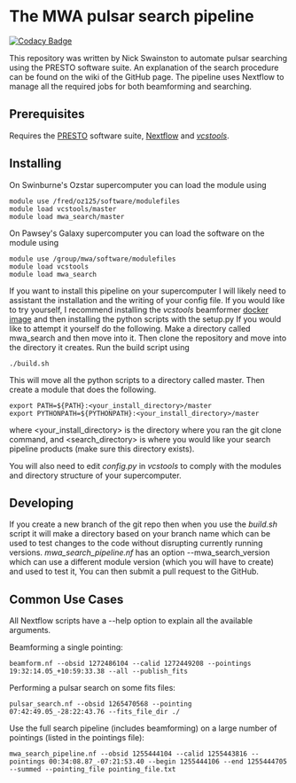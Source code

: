 # The MWA pulsar search pipeline
[![Codacy Badge](https://api.codacy.com/project/badge/Grade/eedca9f0fca94e7cb67b45059eee1da3)](https://www.codacy.com/app/NickSwainston/blindsearch_scripts?utm_source=github.com&amp;utm_medium=referral&amp;utm_content=NickSwainston/blindsearch_scripts&amp;utm_campaign=Badge_Grade)

This repository was written by Nick Swainston to automate pulsar searching using the PRESTO software suite. An explanation of the search procedure can be found on the wiki of the GitHub page. The pipeline uses Nextflow to manage all the required jobs for both beamforming and searching.

## Prerequisites

Requires the [PRESTO](https://github.com/scottransom/presto) software suite, [Nextflow](https://www.nextflow.io/) and [_vcstools_](https://github.com/CIRA-Pulsars-and-Transients-Group/vcstools).

## Installing

On Swinburne's Ozstar supercomputer you can load the module using
```
module use /fred/oz125/software/modulefiles
module load vcstools/master
module load mwa_search/master
```

On Pawsey's Galaxy supercomputer you can load the software on the module using
```
module use /group/mwa/software/modulefiles
module load vcstools
module load mwa_search
```

If you want to install this pipeline on your supercomputer I will likely need to assistant the installation and the writing of your config file. If you would like to try yourself, I recommend installing the _vcstools_ beamformer [docker image](https://hub.docker.com/repository/docker/cirapulsarsandtransients/vcstools) and then installing the python scripts with the setup.py If you would like to attempt it yourself do the following. Make a directory called mwa\_search and then move into it. Then clone the repository and move into the directory it creates. Run the build script using 
```
./build.sh
```
This will move all the python scripts to a directory called master. Then create a module that does the following.
```
export PATH=${PATH}:<your_install_directory>/master
export PYTHONPATH=${PYTHONPATH}:<your_install_directory>/master
```
where \<your\_install_directory\> is the directory where you ran the git clone command, and \<search\_directory\> is where you would like your search pipeline products (make sure this directory exists).

You will also need to edit _config.py_ in _vcstools_ to comply with the modules and directory structure of your supercomputer.

## Developing
If you create a new branch of the git repo then when you use the _build.sh_ script it will make a directory based on your branch name which can be used to test changes to the code without disrupting currently running versions. _mwa\_search\_pipeline.nf_ has an option --mwa_search_version which can use a different module version (which you will have to create) and used to test it, You can then submit a pull request to the GitHub.

## Common Use Cases
All Nextflow scripts have a --help option to explain all the available arguments.

Beamforming a single pointing:
```
beamform.nf --obsid 1272486104 --calid 1272449208 --pointings 19:32:14.05_+10:59:33.38 --all --publish_fits
```

Performing a pulsar search on some fits files:
```
pulsar_search.nf --obsid 1265470568 --pointing 07:42:49.05_-28:22:43.76 --fits_file_dir ./
```

Use the full search pipeline (includes beamforming) on a large number of pointings (listed in the pointings file):
```
mwa_search_pipeline.nf --obsid 1255444104 --calid 1255443816 --pointings 00:34:08.87_-07:21:53.40 --begin 1255444106 --end 1255444705 --summed --pointing_file pointing_file.txt
```
